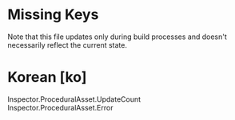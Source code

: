 # Missing Keys
Note that this file updates only during build processes and doesn't necessarily reflect the current state.

# Korean [ko]
Inspector.ProceduralAsset.UpdateCount  
Inspector.ProceduralAsset.Error  

